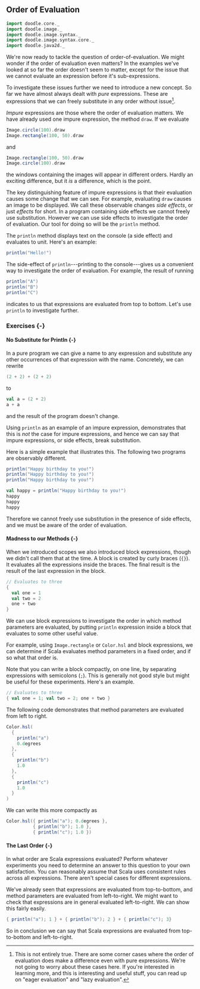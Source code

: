 ## Order of Evaluation

```scala mdoc:invisible
import doodle.core._
import doodle.image._
import doodle.image.syntax._
import doodle.image.syntax.core._
import doodle.java2d._
```

We're now ready to tackle the question of order-of-evaluation.
We might wonder if the order of evaluation even matters?
In the examples we've looked at so far the order doesn't seem to matter, except for the issue that we cannot evaluate an expression before it's sub-expressions.

To investigate these issues further we need to introduce a new concept.
So far we have almost always dealt with *pure* expressions.
These are expressions that we can freely substitute in any order without issue[^corner-cases].

*Impure* expressions are those where the order of evaluation matters.
We have already used one impure expression, the method `draw`.
If we evaluate

```scala
Image.circle(100).draw
Image.rectangle(100, 50).draw
```

and

```scala
Image.rectangle(100, 50).draw
Image.circle(100).draw
```

the windows containing the images will appear in different orders.
Hardly an exciting difference, but it *is* a difference, which is the point.

The key distinguishing feature of impure expressions is that their evaluation causes some change that we can see.
For example, evaluating `draw` causes an image to be displayed.
We call these observable changes *side effects*, or just *effects* for short.
In a program containing side effects we cannot freely use substitution.
However we can use side effects to investigate the order of evaluation.
Our tool for doing so will be the `println` method.

The `println` method displays text on the console (a side effect) and evaluates to unit.
Here's an example:

```scala mdoc
println("Hello!")
```

The side-effect of `println`---printing to the console---gives us a convenient way to investigate the order of evaluation.
For example, the result of running

```scala mdoc
println("A")
println("B")
println("C")
```

indicates to us that expressions are evaluated from top to bottom.
Let's use `println` to investigate further.


### Exercises {-}

#### No Substitute for Println {-}

In a pure program we can give a name to any expression and substitute any other occurrences of that expression with the name.
Concretely, we can rewrite

```scala mdoc:silent
(2 + 2) + (2 + 2)
```

to

```scala mdoc:silent
val a = (2 + 2)
a + a
```

and the result of the program doesn't change.

Using `println` as an example of an impure expression, demonstrates that this is *not* the case for impure expressions, and hence we can say that impure expressions, or side effects, break substitution.

<div class="solution">
Here is a simple example that illustrates this.
The following two programs are observably different.

```scala mdoc
println("Happy birthday to you!")
println("Happy birthday to you!")
println("Happy birthday to you!")
```

```scala mdoc
val happy = println("Happy birthday to you!")
happy
happy
happy
```

Therefore we cannot freely use substitution in the presence of side effects, and we must be aware of the order of evaluation.
</div>


#### Madness to our Methods {-}

When we introduced scopes we also introduced block expressions, though we didn't call them that at the time.
A block is created by curly braces (`{}`). It evaluates all the expressions inside the braces. The final result is the result of the last expression in the block.

```scala mdoc
// Evaluates to three
{
  val one = 1
  val two = 2
  one + two
}
```

We can use block expressions to investigate the order in which method parameters are evaluated, by putting `println` expression inside a block that evaluates to some other useful value.

For example, using `Image.rectangle` or `Color.hsl` and block expressions, we can determine if Scala evaluates method parameters in a fixed order, and if so what that order is.

Note that you can write a block compactly, on one line, by separating expressions with semicolons (`;`).
This is generally not good style but might be useful for these experiments.
Here's an example.

```scala mdoc
// Evaluates to three
{ val one = 1; val two = 2; one + two }
```

<div class="solution">
The following code demonstrates that method parameters are evaluated from left to right.

```scala mdoc
Color.hsl(
  {
    println("a")
    0.degrees
  },
  {
    println("b")
    1.0
  },
  {
    println("c")
    1.0
  }
)
```

We can write this more compactly as
```scala mdoc
Color.hsl({ println("a"); 0.degrees },
          { println("b"); 1.0 },
          { println("c"); 1.0 })
```
</div>


#### The Last Order {-}

In what order are Scala expressions evaluated?
Perform whatever experiments you need to determine an answer to this question to your own satisfaction.
You can reasonably assume that Scala uses consistent rules across all expressions.
There aren't special cases for different expressions.

<div class="solution">
We've already seen that expressions are evaluated from top-to-bottom, and method parameters are evaluated from left-to-right.
We might want to check that expressions are in general evaluated left-to-right.
We can show this fairly easily.

```scala mdoc
{ println("a"); 1 } + { println("b"); 2 } + { println("c"); 3}
```

So in conclusion we can say that Scala expressions are evaluated from top-to-bottom and left-to-right.
</div>

[^corner-cases]: This is not entirely true. There are some corner cases where the order of evaluation does make a difference even with pure expressions. We're not going to worry about these cases here. If you're interested in learning more, and this is interesting and useful stuff, you can read up on "eager evaluation" and "lazy evaluation".
